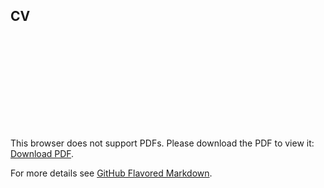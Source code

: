 
## CV
<object data="WebsiteCV.pdf" type="application/pdf" width="700px" height="700px">
    <embed src="http://yoursite.com/the.pdf">
        <p>This browser does not support PDFs. Please download the PDF to view it: <a href="http://yoursite.com/the.pdf">Download PDF</a>.</p>
    </embed>
</object>



For more details see [GitHub Flavored Markdown](https://guides.github.com/features/mastering-markdown/).
